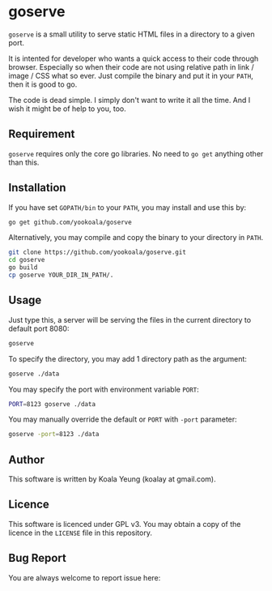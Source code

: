 goserve
=======

`goserve` is a small utility to serve static HTML files in a directory to a given port.

It is intented for developer who wants a quick access to their code through browser. Especially so when their code are not using relative path in link / image / CSS what so ever. Just compile the binary and put it in your `PATH`, then it is good to go.

The code is dead simple. I simply don't want to write it all the time. And I wish it might be of help to you, too.


Requirement
-----------
`goserve` requires only the core go libraries. No need to `go get` anything other than this.


Installation
------------
If you have set `GOPATH/bin` to your `PATH`, you may install and use this by:

```sh
go get github.com/yookoala/goserve
```

Alternatively, you may compile and copy the binary to your directory in `PATH`.

```sh
git clone https://github.com/yookoala/goserve.git
cd goserve
go build
cp goserve YOUR_DIR_IN_PATH/.
```


Usage
-----

Just type this, a server will be serving the files in the current directory to default port 8080:

```sh
goserve
```

To specify the directory, you may add 1 directory path as the argument:

```sh
goserve ./data
```

You may specify the port with environment variable `PORT`:

```sh
PORT=8123 goserve ./data
```

You may manually override the default or `PORT` with `-port` parameter:
```sh
goserve -port=8123 ./data
```


Author
------
This software is written by Koala Yeung (koalay at gmail.com).


Licence
-------
This software is licenced under GPL v3. You may obtain a copy of the licence in the `LICENSE` file in this repository.


Bug Report
----------
You are always welcome to report issue here:
